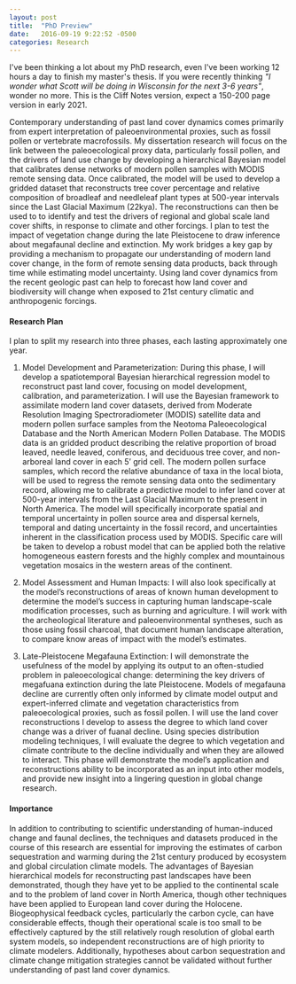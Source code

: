 ```yaml
---
layout: post
title:  "PhD Preview"
date:   2016-09-19 9:22:52 -0500
categories: Research
---
```


I've been thinking a lot about my PhD research, even I've been working 12 hours a day to finish my master's thesis. If you were recently thinking *"I wonder what Scott will be doing in Wisconsin for the next 3-6 years"*, wonder no more. This is the Cliff Notes version, expect a 150-200 page version in early 2021.

Contemporary understanding of past land cover dynamics comes primarily from expert interpretation of paleoenvironmental proxies, such as fossil pollen or vertebrate macrofossils. My dissertation research will focus on the link between the paleoecological proxy data, particularly fossil pollen, and the drivers of land use change by developing a hierarchical Bayesian model that calibrates dense networks of modern pollen samples with MODIS remote sensing data.  Once calibrated, the model will be used to develop a gridded dataset that reconstructs tree cover percentage and relative composition of broadleaf and needleleaf plant types at 500-year intervals since the Last Glacial Maximum (22kya). The reconstructions can then be used to to identify and test the drivers of regional and global scale land cover shifts, in response to climate and other forcings. I plan to test the impact of vegetation change during the late Pleistocene to draw inference about megafaunal decline and extinction. My work bridges a key gap by providing a mechanism to propagate our understanding of modern land cover change, in the form of remote sensing data products, back through time while estimating model uncertainty.  Using land cover dynamics from the recent geologic past can help to forecast how land cover and biodiversity will change when exposed to 21st century climatic and anthropogenic forcings.  

#### Research Plan
I plan to split my research into three phases, each lasting approximately one year.

1.	Model Development and Parameterization: During this phase, I will develop a spatiotemporal Bayesian hierarchical regression model to reconstruct past land cover, focusing on model development, calibration, and parameterization.  I will use the Bayesian framework to assimilate modern land cover datasets, derived from Moderate Resolution Imaging Spectroradiometer (MODIS) satellite data and modern pollen surface samples from the Neotoma Paleoecological Database and the North American Modern Pollen Database. The MODIS data is an gridded product describing the relative proportion of broad leaved, needle leaved, coniferous, and deciduous tree cover, and non-arboreal land cover in each 5’ grid cell. The modern pollen surface samples, which record the relative abundance of taxa in the local biota, will be used to regress the remote sensing data onto the sedimentary record, allowing me to calibrate a predictive model to infer land cover at 500-year intervals from the Last Glacial Maximum to the present in North America. The model will specifically incorporate spatial and temporal uncertainty in pollen source area and dispersal kernels, temporal and dating uncertainty in the fossil record, and uncertainties inherent in the classification process used by MODIS. Specific care will be taken to develop a robust model that can be applied both the relative homogeneous eastern forests and the highly complex and mountainous vegetation mosaics in the western areas of the continent.

2.	Model Assessment and Human Impacts: I will also look specifically at the model’s reconstructions of areas of known human development to determine the model’s success in capturing human landscape-scale modification processes, such as burning and agriculture.  I will work with the archeological literature and paleoenvironmental syntheses, such as those using fossil charcoal, that document human landscape alteration, to compare know areas of impact with the model’s estimates.

3.	Late-Pleistocene Megafauna Extinction: I will demonstrate the usefulness of the model by applying its output to an often-studied problem in paleoecological change: determining the key drivers of megafuana extinction during the late Pleistocene.  Models of megafauna decline are currently often only informed by climate model output and expert-inferred climate and vegetation characteristics from paleoecological proxies, such as fossil pollen. I will use the land cover reconstructions I develop to assess the degree to which land cover change was a driver of fuanal decline.  Using species distribution modeling techniques, I will evaluate the degree to which vegetation and climate contribute to the decline individually and when they are allowed to interact. This phase will demonstrate the model’s application and reconstructions ability to be incorporated as an input into other models, and provide new insight into a lingering question in global change research.

#### Importance
 In addition to contributing to scientific understanding of human-induced change and faunal declines, the techniques and datasets produced in the course of this research are essential for improving the estimates of carbon sequestration and warming during the 21st century produced by ecosystem and global circulation climate models. The advantages of Bayesian hierarchical models for reconstructing past landscapes have been demonstrated, though they have yet to be applied to the continental scale and to the problem of land cover in North America, though other techniques have been applied to European land cover during the Holocene. Biogeophysical feedback cycles, particularly the carbon cycle, can have considerable effects, though their operational scale is too small to be effectively captured by the still relatively rough resolution of global earth system models, so independent reconstructions are of high priority to climate modelers. Additionally, hypotheses about carbon sequestration and climate change mitigation strategies cannot be validated without further understanding of past land cover dynamics.
